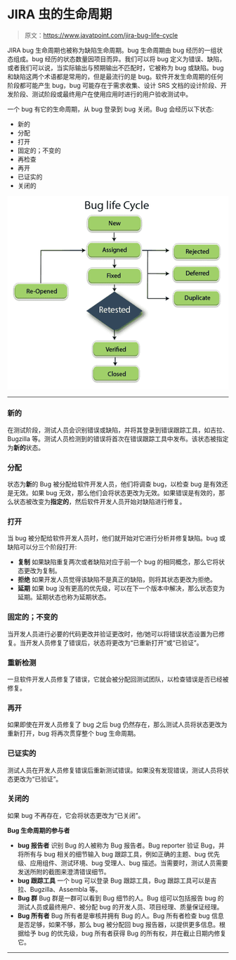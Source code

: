 # JIRA 虫的生命周期

> 原文：<https://www.javatpoint.com/jira-bug-life-cycle>

JIRA bug 生命周期也被称为缺陷生命周期。bug 生命周期由 bug 经历的一组状态组成。bug 经历的状态数量因项目而异。我们可以将 bug 定义为错误、缺陷，或者我们可以说，当实际输出与预期输出不匹配时，它被称为 bug 或缺陷。bug 和缺陷这两个术语都是常用的，但是最流行的是 bug。软件开发生命周期的任何阶段都可能产生 bug，bug 可能存在于需求收集、设计 SRS 文档的设计阶段、开发阶段、测试阶段或最终用户在使用应用时进行的用户验收测试中。

一个 bug 有它的生命周期，从 bug 登录到 bug 关闭。Bug 会经历以下状态:

*   新的
*   分配
*   打开
*   固定的；不变的
*   再检查
*   再开
*   已证实的
*   关闭的

![Jira Bug Life Cycle](img/ae71e8fb58790819293f92d77b0c2ba0.png)

* * *

### 新的

在测试阶段，测试人员会识别错误或缺陷，并将其登录到错误跟踪工具，如吉拉、Bugzilla 等。测试人员检测到的错误将首次在错误跟踪工具中发布。该状态被指定为**新的**状态。

### 分配

状态为**新**的 Bug 被分配给软件开发人员，他们将调查 bug，以检查 bug 是有效还是无效。如果 bug 无效，那么他们会将状态更改为无效。如果错误是有效的，那么状态被改变为**指定的**，然后软件开发人员开始对缺陷进行修复。

### 打开

当 bug 被分配给软件开发人员时，他们就开始对它进行分析并修复缺陷。bug 或缺陷可以分三个阶段打开:

*   **复制**
    如果缺陷重复两次或者缺陷对应于前一个 bug 的相同概念，那么它将状态更改为复制。
*   **拒绝**
    如果开发人员觉得该缺陷不是真正的缺陷，则将其状态更改为拒绝。
*   **延期**
    如果 bug 没有更高的优先级，可以在下一个版本中解决，那么状态变为延期。延期状态也称为延期状态。

### 固定的；不变的

当开发人员进行必要的代码更改并验证更改时，他/她可以将错误状态设置为已修复。当开发人员修复了错误后，状态将更改为“已重新打开”或“已验证”。

### 重新检测

一旦软件开发人员修复了错误，它就会被分配回测试团队，以检查错误是否已经被修复。

### 再开

如果即使在开发人员修复了 bug 之后 bug 仍然存在，那么测试人员将状态更改为重新打开，bug 将再次贯穿整个 bug 生命周期。

### 已证实的

测试人员在开发人员修复错误后重新测试错误。如果没有发现错误，测试人员将状态更改为“已验证”。

### 关闭的

如果 bug 不再存在，它会将状态更改为“已关闭”。

**Bug 生命周期的参与者**

*   **bug 报告者**
    识别 Bug 的人被称为 Bug 报告者。Bug reporter 验证 Bug，并将所有与 bug 相关的细节输入 bug 跟踪工具，例如正确的主题、bug 优先级、应用组件、测试环境、bug 受理人、bug 描述。当需要时，测试人员需要发送所附的截图来澄清错误细节。
*   **bug 跟踪工具**
    一个 bug 可以登录 Bug 跟踪工具，Bug 跟踪工具可以是吉拉、Bugzilla、Assembla 等。
*   **Bug 群**
    Bug 群是一群可以看到 Bug 细节的人。Bug 组可以包括报告 bug 的测试人员或最终用户、被分配 bug 的开发人员、项目经理、质量保证经理。
*   **Bug 所有者**
    Bug 所有者是审核并拥有 Bug 的人。Bug 所有者检查 bug 信息是否足够，如果不够，那么 bug 被分配回 bug 报告器，以提供更多信息。根据给予 bug 的优先级，bug 所有者获得 Bug 的所有权，并在截止日期内修复它。

* * *
